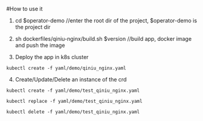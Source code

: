 #How to use it

1. cd $operator-demo //enter the root dir of the project, $operator-demo is the project dir

2. sh dockerfiles/qiniu-nginx/build.sh $version //build app, docker image and push the image
        
3. Deploy the app in k8s cluster

```
kubectl create -f yaml/demo/qiniu_nginx.yaml
```

4. Create/Update/Delete an instance of the crd
```
kubectl create -f yaml/demo/test_qiniu_nginx.yaml

kubectl replace -f yaml/demo/test_qiniu_nginx.yaml

kubectl delete -f yaml/demo/test_qiniu_nginx.yaml
```



